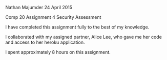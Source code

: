 Nathan Majumder
24 April 2015

Comp 20 Assignment 4
Security Assessment

I have completed this assignment fully to the best of my knowledge.

I collaborated with my assigned partner, Alice Lee, who gave me her code and access to her heroku application.

I spent approximately 8 hours on this assignment.